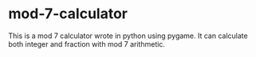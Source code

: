 # mod-7-calculator
This is a mod 7 calculator wrote in python using pygame. It can calculate both integer and fraction with mod 7 arithmetic.
